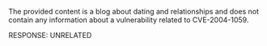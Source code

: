 The provided content is a blog about dating and relationships and does not contain any information about a vulnerability related to CVE-2004-1059.

RESPONSE: UNRELATED